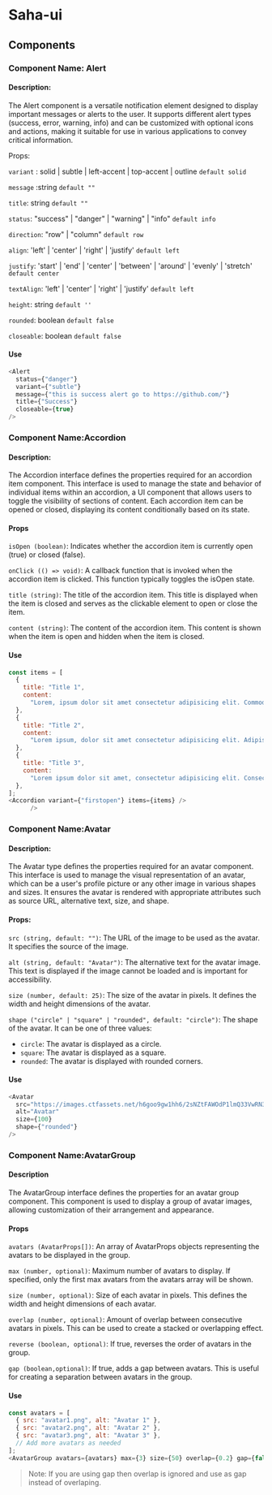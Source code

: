 # Saha-ui

## Components

### Component Name: Alert

#### Description:

The Alert component is a versatile notification element designed to display important messages or alerts to the user. It supports different alert types (success, error, warning, info) and can be customized with optional icons and actions, making it suitable for use in various applications to convey critical information.

Props:

`variant` : solid | subtle | left-accent | top-accent | outline `default solid`

`message` :string `default ""`

`title`: string `default ""`

`status`: "success" | "danger" | "warning" | "info" `default info`

`direction`: "row" | "column" `default row`

`align`: 'left' | 'center' | 'right' | 'justify' `default left`

`justify`: 'start' | 'end' | 'center' | 'between' | 'around' | 'evenly' | 'stretch' `default center`

`textAlign`: 'left' | 'center' | 'right' | 'justify' `default left`

`height`: string `default ''`

`rounded`: boolean `default false`

`closeable`: boolean `default false`

#### Use

```javascript
<Alert
  status={"danger"}
  variant={"subtle"}
  message={"this is success alert go to https://github.com/"}
  title={"Success"}
  closeable={true}
/>
```

### Component Name:Accordion

#### Description:

The Accordion interface defines the properties required for an accordion item component. This interface is used to manage the state and behavior of individual items within an accordion, a UI component that allows users to toggle the visibility of sections of content. Each accordion item can be opened or closed, displaying its content conditionally based on its state.

#### Props

`isOpen (boolean)`: Indicates whether the accordion item is currently open (true) or closed (false).

`onClick (() => void)`: A callback function that is invoked when the accordion item is clicked. This function typically toggles the isOpen state.

`title (string)`: The title of the accordion item. This title is displayed when the item is closed and serves as the clickable element to open or close the item.

`content (string)`: The content of the accordion item. This content is shown when the item is open and hidden when the item is closed.

#### Use

```javascript
const items = [
  {
    title: "Title 1",
    content:
      "Lorem, ipsum dolor sit amet consectetur adipisicing elit. Commodi ipsa dolor tempore eum, at excepturi! Nam itaque nostrum blanditiis, tempore obcaecati officiis molestias incidunt possimus omnis esse deserunt, officia consequatur?",
  },
  {
    title: "Title 2",
    content:
      "Lorem ipsum, dolor sit amet consectetur adipisicing elit. Adipisci illo deleniti recusandae doloribus enim, laboriosam quae eos iure iste asperiores cum neque vel. Laudantium laboriosam aliquam rem nam! Eligendi, ea.",
  },
  {
    title: "Title 3",
    content:
      "Lorem ipsum dolor sit amet, consectetur adipisicing elit. Consectetur libero illo corporis aliquid iusto, voluptas earum perspiciatis corrupti hic nobis. Nam neque numquam, eligendi commodi placeat itaque sed ullam culpa!",
  },
];
<Accordion variant={"firstopen"} items={items} />
      />
```

### Component Name:Avatar

#### Description:

The Avatar type defines the properties required for an avatar component. This interface is used to manage the visual representation of an avatar, which can be a user's profile picture or any other image in various shapes and sizes. It ensures the avatar is rendered with appropriate attributes such as source URL, alternative text, size, and shape.

#### Props:

`src (string, default: "")`: The URL of the image to be used as the avatar. It specifies the source of the image.

`alt (string, default: "Avatar")`: The alternative text for the avatar image. This text is displayed if the image cannot be loaded and is important for accessibility.

`size (number, default: 25)`: The size of the avatar in pixels. It defines the width and height dimensions of the avatar.

`shape ("circle" | "square" | "rounded", default: "circle")`: The shape of the avatar. It can be one of three values:

- `circle`: The avatar is displayed as a circle.
- `square`: The avatar is displayed as a square.
- `rounded`: The avatar is displayed with rounded corners.

#### Use

```javascript
<Avatar
  src="https://images.ctfassets.net/h6goo9gw1hh6/2sNZtFAWOdP1lmQ33VwRN3/24e953b920a9cd0ff2e1d587742a2472/1-intro-photo-final.jpg?w=1200&h=992&fl=progressive&q=70&fm=jpg"
  alt="Avatar"
  size={100}
  shape={"rounded"}
/>
```

### Component Name:AvatarGroup

#### Description

The AvatarGroup interface defines the properties for an avatar group component. This component is used to display a group of avatar images, allowing customization of their arrangement and appearance.

#### Props

`avatars (AvatarProps[])`: An array of AvatarProps objects representing the avatars to be displayed in the group.

`max (number, optional)`: Maximum number of avatars to display. If specified, only the first max avatars from the avatars array will be shown.

`size (number, optional)`: Size of each avatar in pixels. This defines the width and height dimensions of each avatar.

`overlap (number, optional)`: Amount of overlap between consecutive avatars in pixels. This can be used to create a stacked or overlapping effect.

`reverse (boolean, optional)`: If true, reverses the order of avatars in the group.

`gap (boolean,optional)`: If true, adds a gap between avatars. This is useful for creating a separation between avatars in the group.

#### Use

```javascript
const avatars = [
  { src: "avatar1.png", alt: "Avatar 1" },
  { src: "avatar2.png", alt: "Avatar 2" },
  { src: "avatar3.png", alt: "Avatar 3" },
  // Add more avatars as needed
];
<AvatarGroup avatars={avatars} max={3} size={50} overlap={0.2} gap={false} />;
```
>Note: If you are using gap then overlap is ignored and use as gap instead of overlaping.

